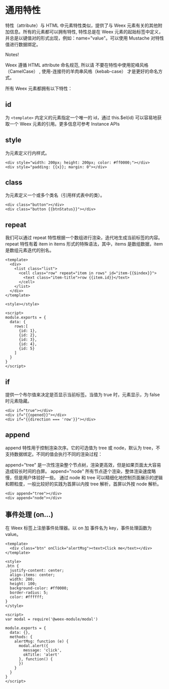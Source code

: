 # 通用特性

特性（attribute）与 HTML 中元素特性类似，提供了与 Weex 元素有关的其他附加信息。所有的元素都可以拥有特性, 特性总是在 Weex 元素的起始标签中定义，并总是以键值对的形式出现，例如：name="value"。可以使用 Mustache 对特性值进行数据绑定。

Notes!

Weex 遵循 HTML attribute 命名规范, 所以请 不要在特性中使用驼峰风格（CamelCase） , 使用-连接符的羊肉串风格（kebab-case） 才是更好的命名方式。

所有 Weex 元素都拥有以下特性：

## id
   
为 `<template>` 内定义的元素指定一个唯一的 id，通过 this.$el(id) 可以容易地获取一个 Weex 元素的引用。更多信息可参考 Instance APIs

## style
   
为元素定义行内样式。

```
<div style="width: 200px; height: 200px; color: #ff0000;"></div>
<div style="padding: {{x}}; margin: 0"></div>
```

## class
   
   为元素定义一个或多个类名（引用样式表中的类）。

   ```
   <div class="button"></div>
   <div class="button {{btnStatus}}"></div>
   ```
## repeat
   
   我们可以通过 repeat 特性根据一个数组进行渲染，迭代地生成当前标签的内容。repeat 特性有着 item in items 形式的特殊语法，其中，items 是数组数据，item 是数组元素迭代的别名。
  
   ```
   <template>
     <div>
       <list class="list">
         <cell class="row" repeat="item in rows" id="item-{{$index}}">
           <text class="item-title">row {{item.id}}</text>
         </cell>
       </list>
     </div>
   </template>
   
   <style></style>
   
   <script>
   module.exports = {
     data: {
       rows:[
         {id: 1},
         {id: 2},
         {id: 3},
         {id: 4},
         {id: 5}
       ]
     }
   }
   </script>
   ```

## if
   
   提供一个布尔值来决定是否显示当前标签。当值为 true 时，元素显示，为 false 时元素隐藏。
   
   ```
   <div if="true"></div>
   <div if="{{opened}}"></div>
   <div if="{{direction === 'row'}}"></div>
   ```

## append
   
   append 特性用于控制渲染次序。它的可选值为 tree 或 node，默认为 tree，不支持数据绑定。不同的值会执行不同的渲染过程：
   
   append="tree" 是一次性渲染整个节点树，渲染更高效，但是如果页面太大容易造成较长时间的白屏。
   append="node" 所有节点逐个渲染，整体渲染速度略慢，但是用户体验好一些。
   通过 node 和 tree 可以精细化地控制页面展示的逻辑和颗粒度，一般比较好的实践为首屏以内按 tree 解析，首屏以外按 node 解析。
   
   ```
   <div append="tree"></div>
   <div append="node"></div>
   ```

## 事件处理 (on...)
   
   在 Weex 标签上注册事件处理器。以 on 加 事件名为 key，事件处理函数为 value。
   
   ```
   <template>
     <div class="btn" onClick="alertMsg"><text>Click me</text></div>
   </template>
   
   <style>
   .btn {
     justify-content: center;
     align-items: center;
     width: 200;
     height: 100;
     background-color: #ff0000;
     border-radius: 5;
     color: #ffffff;
   }
   </style>
   
   <script>
   var modal = require('@weex-module/modal')
   
   module.exports = {
     data: {},
     methods: {
       alertMsg: function (e) {
         modal.alert({
           message: 'click',
           okTitle: 'alert'
         }, function() {
         })
       }
     }
   }
   </script>
   ```
